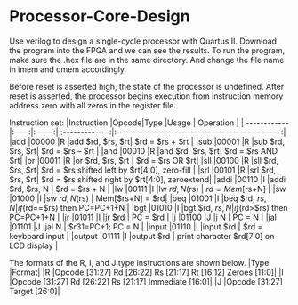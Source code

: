 # Processor-Core-Design

Use verilog to design a single-cycle processor with Quartus II.
Download the program into the FPGA and we can see the results.
To run the program, make sure the .hex file are in the same directory. And change the file name in imem and dmem accordingly.

Before reset is asserted high, the state of the processor is undefined. After reset is asserted, the processor begins execution from instruction memory address zero with all zeros in the register file.

Instruction set:
|Instruction  |Opcode|Type  |Usage            |   Operation                                      |
| ------------|:----:|:-----:| :-------------:|:----------------------------------------------:|
|add          |00000 |R     |add $rd, $rs, $rt|   $rd = $rs + $rt                                |
|sub          |00001 |R     |sub $rd, $rs, $rt|   $rd = $rs – $rt                    |
|and          |00010 |R     |and $rd, $rs, $rt|   $rd = $rs AND $rt|
|or           |00011 |R     |or $rd, $rs, $rt |   $rd = $rs OR $rt|
|sll          |00100 |R     |sll $rd, $rs, $rt|   $rd = $rs shifted left by $rt[4:0], zero-fill  |
|srl          |00101 |R     |srl $rd, $rs, $rt|   $rd = $rs shifted right by $rt[4:0], zeroextend|
|addi         |00110 |I     |addi $rd, $rs, N |   $rd = $rs + N                    |
|lw           |00111 |I     |lw $rd, N($rs)   |   $rd = Mem[$rs+N] |
|sw           |01000 |I     |sw $rd, N($rs)   |   Mem[$rs+N] = $rd|
|beq          |01001 |I     |beq $rd, $rs, N  |   if ($rd==$rs) then PC=PC+1+N           |
|bgt          |01010 |I     |bgt $rd, $rs, N  |   if ($rd>$rs) then PC=PC+1+N           |
|jr           |01011 |I     |jr $rd           |   PC = $rd               |
|j            |01100 |J     |j N              |   PC = N               |
|jal          |01101 |J     |jal N            |   $r31=PC+1; PC = N          |
|input        |01110 |I     |input $rd        |   $rd = keyboard input          |
|output       |01111 |I     |output $rd       |   print character $rd[7:0] on LCD display       |

The formats of the R, I, and J type instructions are shown below.
|Type |Format|
|R    |Opcode [31:27]   Rd [26:22]   Rs [21:17]   Rt [16:12]       Zeroes [11:0]|
|I    |Opcode [31:27]   Rd [26:22]   Rs [21:17]   Immediate [16:0]|
|J    |Opcode [31:27]   Target [26:0]|
